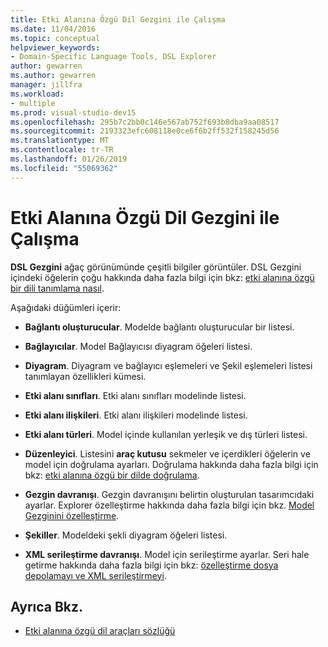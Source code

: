 ```yaml
---
title: Etki Alanına Özgü Dil Gezgini ile Çalışma
ms.date: 11/04/2016
ms.topic: conceptual
helpviewer_keywords:
- Domain-Specific Language Tools, DSL Explorer
author: gewarren
ms.author: gewarren
manager: jillfra
ms.workload:
- multiple
ms.prod: visual-studio-dev15
ms.openlocfilehash: 295b7c2bb0c146e567ab752f693b8dba9aa08517
ms.sourcegitcommit: 2193323efc608118e0ce6f6b2ff532f158245d56
ms.translationtype: MT
ms.contentlocale: tr-TR
ms.lasthandoff: 01/26/2019
ms.locfileid: "55069362"
---
```

# <a name="working-with-the-domain-specific-language-explorer"></a>Etki Alanına Özgü Dil Gezgini ile Çalışma
**DSL Gezgini** ağaç görünümünde çeşitli bilgiler görüntüler. DSL Gezgini içindeki öğelerin çoğu hakkında daha fazla bilgi için bkz: [etki alanına özgü bir dili tanımlama nasıl](../modeling/how-to-define-a-domain-specific-language.md).

 Aşağıdaki düğümleri içerir:

-   **Bağlantı oluşturucular**. Modelde bağlantı oluşturucular bir listesi.

-   **Bağlayıcılar**. Model Bağlayıcısı diyagram öğeleri listesi.

-   **Diyagram**. Diyagram ve bağlayıcı eşlemeleri ve Şekil eşlemeleri listesi tanımlayan özellikleri kümesi.

-   **Etki alanı sınıfları**. Etki alanı sınıfları modelinde listesi.

-   **Etki alanı ilişkileri**. Etki alanı ilişkileri modelinde listesi.

-   **Etki alanı türleri**. Model içinde kullanılan yerleşik ve dış türleri listesi.

-   **Düzenleyici**. Listesini **araç kutusu** sekmeler ve içerdikleri öğelerin ve model için doğrulama ayarları. Doğrulama hakkında daha fazla bilgi için bkz: [etki alanına özgü bir dilde doğrulama](../modeling/validation-in-a-domain-specific-language.md).

-   **Gezgin davranışı**. Gezgin davranışını belirtin oluşturulan tasarımcıdaki ayarlar. Explorer özelleştirme hakkında daha fazla bilgi için bkz. [Model Gezginini özelleştirme](../modeling/customizing-the-model-explorer.md).

-   **Şekiller**. Modeldeki şekli diyagram öğeleri listesi.

-   **XML serileştirme davranışı**. Model için serileştirme ayarlar. Seri hale getirme hakkında daha fazla bilgi için bkz: [özelleştirme dosya depolamayı ve XML serileştirmeyi](../modeling/customizing-file-storage-and-xml-serialization.md).

## <a name="see-also"></a>Ayrıca Bkz.

- [Etki alanına özgü dil araçları sözlüğü](https://msdn.microsoft.com/ca5e84cb-a315-465c-be24-76aa3df276aa)
